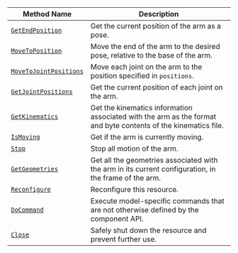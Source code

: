 <!-- prettier-ignore -->
| Method Name | Description |
| ----------- | ----------- |
| [`GetEndPosition`](/components/arm/#getendposition) | Get the current position of the arm as a pose. |
| [`MoveToPosition`](/components/arm/#movetoposition) | Move the end of the arm to the desired pose, relative to the base of the arm. |
| [`MoveToJointPositions`](/components/arm/#movetojointpositions) | Move each joint on the arm to the position specified in `positions`. |
| [`GetJointPositions`](/components/arm/#getjointpositions) | Get the current position of each joint on the arm. |
| [`GetKinematics`](/components/arm/#getkinematics) | Get the kinematics information associated with the arm as the format and byte contents of the kinematics file. |
| [`IsMoving`](/components/arm/#ismoving) | Get if the arm is currently moving. |
| [`Stop`](/components/arm/#stop) | Stop all motion of the arm. |
| [`GetGeometries`](/components/arm/#getgeometries) | Get all the geometries associated with the arm in its current configuration, in the frame of the arm. |
| [`Reconfigure`](/components/arm/#reconfigure) | Reconfigure this resource. |
| [`DoCommand`](/components/arm/#docommand) | Execute model-specific commands that are not otherwise defined by the component API. |
| [`Close`](/components/arm/#close) | Safely shut down the resource and prevent further use. |
